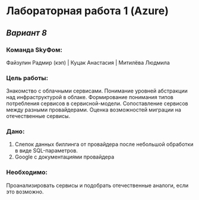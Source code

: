 # **Лабораторная работа 1 (Azure)**
## *Вариант 8*

### Команда SkyФом:
Файзулин Радмир (кэп) |
Куцак Анастасия |
Митилёва Людмила

### Цель работы:
Знакомство с облачными сервисами. Понимание уровней абстракции над инфраструктурой в облаке. Формирование понимания типов потребления сервисов в сервисной-модели. Сопоставление сервисов между разными провайдерами. Оценка возможностей миграции на отечественные сервисы.

### Дано:
1. Слепок данных биллинга от провайдера после небольшой обработки в виде SQL-параметров.
2. Google с документациями провайдера

### Необходимо:
Проанализировать сервисы и подобрать отечественные аналоги, если это возможно.

